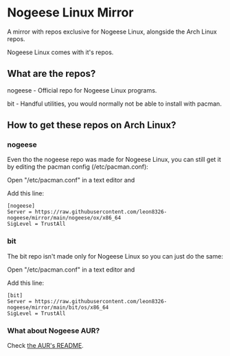 # Nogeese Linux Mirror
A mirror with repos exclusive for Nogeese Linux, alongside the Arch Linux repos.

Nogeese Linux comes with it's repos.
## What are the repos?
nogeese - Official repo for Nogeese Linux programs.

bit - Handful utilities, you would normally not be able to install with pacman.
## How to get these repos on Arch Linux?
### nogeese
Even tho the nogeese repo was made for Nogeese Linux, you can still get it by editing the pacman config (/etc/pacman.conf):

Open "/etc/pacman.conf" in a text editor and

Add this line:

```
[nogeese]
Server = https://raw.githubusercontent.com/leon8326-nogeese/mirror/main/nogeese/ox/x86_64
SigLevel = TrustAll
```

### bit
The bit repo isn't made only for Nogeese Linux so you can just do the same:

Open "/etc/pacman.conf" in a text editor and

Add this line:

```
[bit]
Server = https://raw.githubusercontent.com/leon8326-nogeese/mirror/main/bit/os/x86_64
SigLevel = TrustAll
```

### What about Nogeese AUR?
Check [the AUR's README](https://github.com/leon8326-nogeese/aur/blob/main/README.md).


